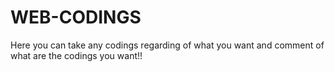 # WEB-CODINGS
Here you can take any codings  regarding of what you want and comment of what are the codings you want!!

